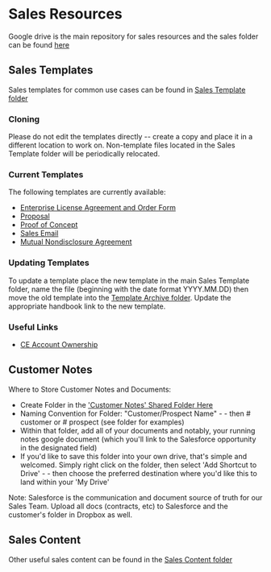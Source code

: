 # Sales Resources

Google drive is the main repository for sales resources and the sales folder can be found [here](https://drive.google.com/drive/u/0/folders/1imPXke4-1DWwGYpJBOQK3wiwtZN-TNKm)

## Sales Templates

Sales templates for common use cases can be found in [Sales Template folder](https://drive.google.com/drive/u/0/folders/13Iu-TWVRfUSSwTS9bVhM6Iofe2-268B9)

### Cloning 

Please do not edit the templates directly -- create a copy and place it in a different location to work on.  Non-template files located in the Sales Template folder will be periodically relocated.

### Current Templates

The following templates are currently available:

- [Enterprise License Agreement and Order Form](https://docs.google.com/document/d/1QrFksymcceOO38jhU5ZHIhr_u6LHW6i8/)
- [Proposal](https://docs.google.com/presentation/d/1Qv75e1oSSL9eRyf8RMOPDFpqoQdOAdmB3lvWcvsZz94/)
- [Proof of Concept](https://docs.google.com/document/d/1IYI4w4Pavjf1s14CNZZ0VPSaheWGtdaNSCD0VDFWlEE/)
- [Sales Email](https://docs.google.com/document/d/1a7NayrKc8JWKgzlpawVCUVCTHFYucrSGA5wuF706B-M/)
- [Mutual Nondisclosure Agreement](https://drive.google.com/file/d/1M6UA8ro-qsdrj9fiB7wkJlD2jpy8epDI/)

### Updating Templates

To update a template place the new template in the main Sales Template folder, name the file (beginning with the date format YYYY.MM.DD) then move the old template into the [Template Archive folder](https://drive.google.com/drive/u/0/folders/1v4SL-sasJOUjyrNStbMnxxh0ZwUUU-4c).  Update the appropriate handbook link to the new template.

### Useful Links

 - [CE Account Ownership](https://docs.google.com/spreadsheets/d/1EbAlUlMoZU-M2haRj0DoW3E7h7KG2D0vwLX3PlwL-h0/edit#gid=0)

## Customer Notes

Where to Store Customer Notes and Documents:
 - Create Folder in the ['Customer Notes' Shared Folder Here](https://drive.google.com/drive/folders/1OsRinDgrC53Zaue8ToTToXbVnW8HPoeA)
 - Naming Convention for Folder: "Customer/Prospect Name" - - then # customer or # prospect (see folder for examples)
 - Within that folder, add all of your documents and notably, your running notes google document (which you'll link to the Salesforce opportunity in the designated field)
 - If you'd like to save this folder into your own drive, that's simple and welcomed. Simply right click on the folder, then select 'Add Shortcut to Drive' - - then choose the preferred destination where you'd like this to land within your 'My Drive'

Note: Salesforce is the communication and document source of truth for our Sales Team. Upload all docs (contracts, etc) to Salesforce and the customer's folder in Dropbox as well.

## Sales Content

Other useful sales content can be found in the [Sales Content folder](https://drive.google.com/drive/u/0/folders/1Og99CfsVetXCutZBC01q6Cx54dX5YiyZ)
